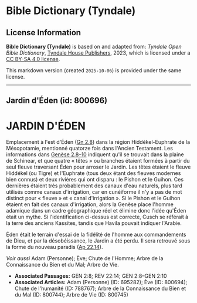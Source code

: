 # Bible Dictionary (Tyndale)

## License Information

**Bible Dictionary (Tyndale)** is based on and adapted from: _Tyndale Open Bible Dictionary_, [Tyndale House Publishers](https://tyndaleopenresources.com/), 2023, which is licensed under a [CC BY-SA 4.0 license](https://creativecommons.org/licenses/by-sa/4.0/legalcode.en).

This markdown version (created `2025-10-06`) is provided under the same license.



--------------------------------

## Jardin d'Éden (id: 800696)

JARDIN D'ÉDEN
=============

Emplacement à l'est d'Éden ([Gn 2\.8](https://ref.ly/Gen2:8)) dans la région Hiddékel\-Euphrate de la Mésopotamie, mentionné quatorze fois dans l'Ancien Testament. Les informations dans [Genèse 2\.8–10](https://ref.ly/Gen2:8-Gen2:10) indiquent qu'il se trouvait dans la plaine de Schinear, et que quatre « têtes » ou branches étaient formées à partir du seul fleuve traversant Éden pour arroser le Jardin. Les têtes étaient le fleuve Hiddékel (ou Tigre) et l'Euphrate (tous deux étant des fleuves modernes bien connus) et deux rivières qui ont disparu : le Pishon et le Guihon. Ces dernières étaient très probablement des canaux d'eau naturels, plus tard utilisés comme canaux d'irrigation, car en cunéiforme il n'y a pas de mot distinct pour « fleuve » et « canal d'irrigation ». Si le Pishon et le Guihon étaient en fait des canaux d'irrigation, alors la Genèse place l'homme adamique dans un cadre géographique réel et élimine donc l'idée qu'Éden était un mythe. Si l'identification ci\-dessus est correcte, Cusch se référait à la terre des anciens Kassites, tandis que Havila pouvait indiquer l'Arabie.

Éden était le terrain d'essai de la fidélité de l'homme aux commandements de Dieu, et par la désobéissance, le Jardin a été perdu. Il sera retrouvé sous la forme du nouveau paradis ([Ap 22\.14](https://ref.ly/Rev22:14)).

*Voir aussi* Adam (Personne); Ève; Chute de l'Homme; Arbre de la Connaissance du Bien et du Mal; Arbre de Vie.

* **Associated Passages:** GEN 2:8; REV 22:14; GEN 2:8–GEN 2:10
* **Associated Articles:** Adam (Personne) (ID: 695282); Ève (ID: 800694); Chute de l'humanité (ID: 788767); Arbre de la Connaissance du Bien et du Mal (ID: 800744); Arbre de Vie (ID: 800745)

